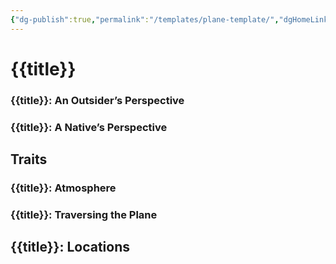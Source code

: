 ```yaml
---
{"dg-publish":true,"permalink":"/templates/plane-template/","dgHomeLink":false,"dgPassFrontmatter":true}
---
```


# {{title}}
### {{title}}: An Outsider’s Perspective

### {{title}}: A Native’s Perspective


## Traits
### {{title}}: Atmosphere

### {{title}}: Traversing the Plane


## {{title}}: Locations
